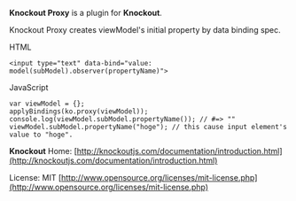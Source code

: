 **Knockout Proxy** is a plugin for **Knockout**.

Knockout Proxy creates viewModel's initial property by data binding spec.


HTML

    <input type="text" data-bind="value: model(subModel).observer(propertyName)">

JavaScript

    var viewModel = {};
    applyBindings(ko.proxy(viewModel));
    console.log(viewModel.subModel.propertyName()); // #=> ""
    viewModel.subModel.propertyName("hoge"); // this cause input element's value to "hoge".

**Knockout** Home: [http://knockoutjs.com/documentation/introduction.html](http://knockoutjs.com/documentation/introduction.html)

License: MIT [http://www.opensource.org/licenses/mit-license.php](http://www.opensource.org/licenses/mit-license.php)


